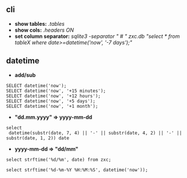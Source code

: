 ## cli
- **show tables:** _.tables_   
- **show cols:** _.headers ON_   
- **set column separator:** 
_sqlite3 -separator " # " zxc.db "select * from tableX where date>=datetime('now', '-7 days');"_

## datetime

- **add/sub**
~~~
SELECT datetime('now');
SELECT datetime('now', '+15 minutes');
SELECT datetime('now', '+12 hours');
SELECT datetime('now', '+5 days');
SELECT datetime('now', '+1 month');
~~~

- **"dd.mm.yyyy" => yyyy-mm-dd**
~~~
select 
 datetime(substr(date, 7, 4) || '-' || substr(date, 4, 2) || '-' || substr(date, 1, 2)) date
~~~
- **yyyy-mm-dd => "dd/mm"**
~~~
select strftime('%d/%m', date) from zxc;
~~~
~~~
select strftime('%d-%m-%Y %H:%M:%S', datetime('now'));
~~~

